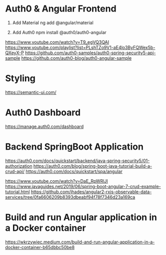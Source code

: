 # Auth0 & Angular Frontend

1. Add Material
ng add @angular/material

2. Add Auth0
npm install @auth0/auth0-angular

https://www.youtube.com/watch?v=T9_egVQ3QAI
https://www.youtube.com/playlist?list=PLshTZo9V1-aE4lo3ByFQWex5b-QXeyX-P
https://github.com/auth0-samples/auth0-spring-security5-api-sample
https://github.com/auth0-blog/auth0-angular-sample

# Styling
https://semantic-ui.com/

# Auth0 Dashboard
https://manage.auth0.com/dashboard

# Backend SpringBoot Application

https://auth0.com/docs/quickstart/backend/java-spring-security5/01-authorization
https://auth0.com/blog/spring-boot-java-tutorial-build-a-crud-api/
https://auth0.com/docs/quickstart/spa/angular

https://www.youtube.com/watch?v=DaE_RpWRlJI
https://www.javaguides.net/2019/06/spring-boot-angular-7-crud-example-tutorial.html
https://github.com/jhades/angular2-rxjs-observable-data-services/tree/0fa6606209b8393dbeabf94f78f7346d23a169ca

# Build and run Angular application in a Docker container
https://wkrzywiec.medium.com/build-and-run-angular-application-in-a-docker-container-b65dbbc50be8